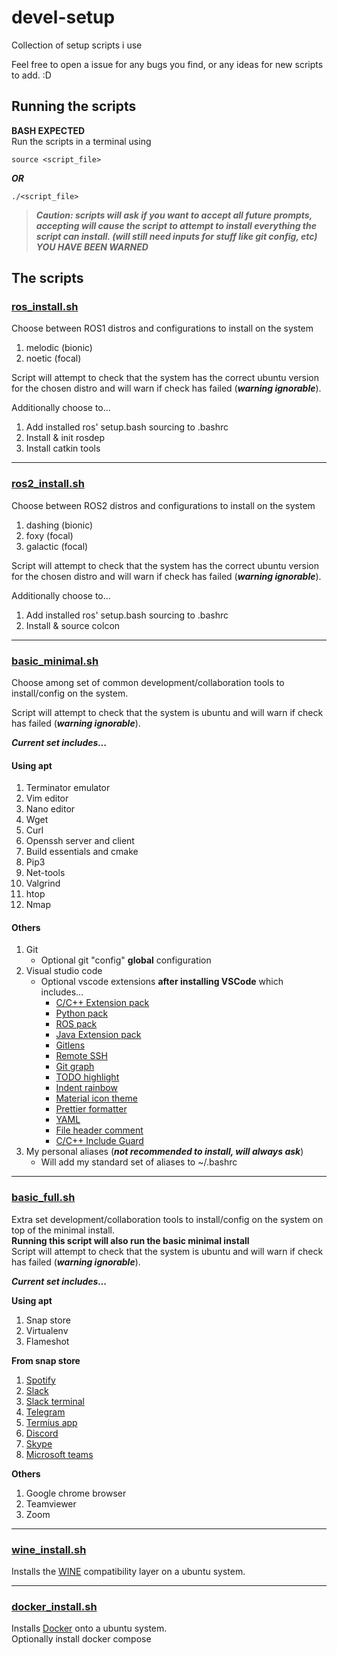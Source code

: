 # devel-setup

Collection of setup scripts i use

Feel free to open a issue for any bugs you find, or any ideas for new scripts to add. :D

## Running the scripts

__BASH EXPECTED__  
Run the scripts in a terminal using

```shell
source <script_file>
```

___OR___

```shell
./<script_file>
```

> ___Caution: scripts will ask if you want to accept all future prompts,
accepting will cause the script to attempt to install everything the script can install. (will still need inputs for stuff like git config, etc)___  
> ___YOU HAVE BEEN WARNED___

## The scripts

### [ros_install.sh](./ros_install.sh)

Choose between ROS1 distros and configurations to install on the system

1. melodic (bionic)
2. noetic (focal)

Script will attempt to check that the system has the correct ubuntu version for the chosen distro and will warn if check has failed (___warning ignorable___).

Additionally choose to...

1. Add installed ros' setup.bash sourcing to .bashrc
2. Install & init rosdep
3. Install catkin tools

----

### [ros2_install.sh](./ros2_install.sh)

Choose between ROS2 distros and configurations to install on the system

1. dashing (bionic)
2. foxy (focal)
3. galactic (focal)

Script will attempt to check that the system has the correct ubuntu version for the chosen distro and will warn if check has failed (___warning ignorable___).

Additionally choose to...

1. Add installed ros' setup.bash sourcing to .bashrc
2. Install & source colcon

----

### [basic_minimal.sh](./basic_minimal.sh)

Choose among set of common development/collaboration tools to install/config on the system.

Script will attempt to check that the system is ubuntu and will warn if check has failed (___warning ignorable___).

___Current set includes...___

#### __Using apt__

1. Terminator emulator
2. Vim editor
3. Nano editor
4. Wget
5. Curl
6. Openssh server and client
7. Build essentials and cmake
8. Pip3
9. Net-tools
10. Valgrind
11. htop
12. Nmap

#### __Others__

1. Git
    * Optional git "config" __global__ configuration
2. Visual studio code
    * Optional vscode extensions __after installing VSCode__ which includes...
        * [C/C++ Extension pack](https://marketplace.visualstudio.com/items?itemName=ms-vscode.cpptools-extension-pack)
        * [Python pack](https://marketplace.visualstudio.com/items?itemName=ms-python.python)
        * [ROS pack](https://marketplace.visualstudio.com/items?itemName=ms-iot.vscode-ros)
        * [Java Extension pack](https://marketplace.visualstudio.com/items?itemName=vscjava.vscode-java-pack)
        * [Gitlens](https://marketplace.visualstudio.com/items?itemName=eamodio.gitlens)
        * [Remote SSH](https://marketplace.visualstudio.com/items?itemName=ms-vscode-remote.remote-ssh)
        * [Git graph](https://marketplace.visualstudio.com/items?itemName=mhutchie.git-graph)
        * [TODO highlight](https://marketplace.visualstudio.com/items?itemName=wayou.vscode-todo-highlight)
        * [Indent rainbow](https://marketplace.visualstudio.com/items?itemName=oderwat.indent-rainbow)
        * [Material icon theme](https://marketplace.visualstudio.com/items?itemName=pkief.material-icon-theme)
        * [Prettier formatter](https://marketplace.visualstudio.com/items?itemName=esbenp.prettier-vscode)
        * [YAML](https://marketplace.visualstudio.com/items?itemName=redhat.vscode-yaml)
        * [File header comment](https://marketplace.visualstudio.com/items?itemName=doi.fileheadercomment)
        * [C/C++ Include Guard](https://marketplace.visualstudio.com/items?itemName=akiramiyakoda.cppincludeguard)
3. My personal aliases (___not recommended to install, will always ask___)
    * Will add my standard set of aliases to ~/.bashrc

----

### [basic_full.sh](./basic_full.sh)

Extra set development/collaboration tools to install/config on the system on top of the minimal install.  
__Running this script will also run the basic minimal install__  
Script will attempt to check that the system is ubuntu and will warn if check has failed (___warning ignorable___).

___Current set includes...___

__Using apt__

1. Snap store
2. Virtualenv
3. Flameshot

__From snap store__

1. [Spotify](https://snapcraft.io/spotify)
2. [Slack](https://snapcraft.io/slack)
3. [Slack terminal](https://snapcraft.io/slack-term)
4. [Telegram](https://snapcraft.io/telegram-desktop)
5. [Termius app](https://snapcraft.io/termius-app)
6. [Discord](https://snapcraft.io/discord)
7. [Skype](https://snapcraft.io/skype)
8. [Microsoft teams](https://snapcraft.io/teams)

__Others__

1. Google chrome browser
2. Teamviewer
3. Zoom
----

### [wine_install.sh](./wine_install.sh)

Installs the [WINE](https://www.winehq.org/) compatibility layer on a ubuntu system.

----

### [docker_install.sh](./docker_install.sh)

Installs [Docker](https://www.docker.com/) onto a ubuntu system.  
Optionally install docker compose
